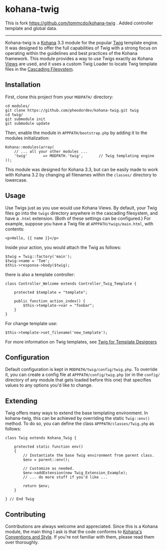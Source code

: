 kohana-twig
===========

This is fork https://github.com/tommcdo/kohana-twig .
Added controller template and global data.

---

Kohana-twig is a [Kohana][1] 3.3 module for the popular [Twig][2] template
engine. It was designed to offer the full capabilities of Twig with a strong
focus on operating within the guidelines and best practices of the Kohana
framework. This module provides a way to use Twigs exactly as Kohana [Views][3]
are used, and it uses a custom Twig Loader to locate Twig template files in the
[Cascading Filesystem][4].

Installation
------------

First, clone this project from your `MODPATH/` directory:

	cd modules/
	git clone https://github.com/pheodordev/kohana-twig.git twig
	cd twig/
	git submodule init
	git submodule update

Then, enable the module in `APPPATH/bootstrap.php` by adding it to the modules
initialization:

	Kohana::modules(array(
		// ... all your other modules ...
		'twig'       => MODPATH.'twig',       // Twig templating engine
	));

This module was designed for Kohana 3.3, but can be easily made to work with
Kohana 3.2 by changing all filenames within the `classes/` directory to
lowercase.

Usage
-----

Use Twigs just as you use would use Kohana Views. By default, your Twig files
go into the `twigs` directory anywhere in the cascading filesystem, and have
a `.html` extension. (Both of these settings can be configured.) For example,
suppose you have a Twig file at `APPPATH/twigs/main.html`, with contents:

	<p>Hello, {{ name }}</p>

Inside your action, you would attach the Twig as follows:

	$twig = Twig::factory('main');
	$twig->name = 'Tom';
	$this->response->body($twig);
	
	
there is also a template controller:

    class Controller_Welcome extends Controller_Twig_Template {

        protected $template = "template";
            
        public function action_index() {
            $this->template->var = "foobar";
        }
    }
        

For change template use: 
  
    $this->template->set_filename('new_template');


For more information on Twig templates, see [Twig for Template Designers][5]

Configuration
-------------

Default configuration is kept in `MODPATH/twig/config/twig.php`. To override
it, you can create a config file at `APPPATH/config/twig.php` (or in the
`config/` directory of any module that gets loaded before this one) that
specifies values to any options you'd like to change.

Extending
---------

Twig offers many ways to extend the base templating environment. In
kohana-twig, this can be achieved by overriding the static `Twig::env()`
method. To do so, you can define the class `APPPATH/classes/Twig.php` as
follows:

	class Twig extends Kohana_Twig {

		protected static function env()
		{
			// Instantiate the base Twig environment from parent class.
			$env = parent::env();

			// Customize as needed.
			$env->addExtension(new Twig_Extension_Example);
			// ... do more stuff if you'd like ...

			return $env;
		}

	} // End Twig

Contributing
------------

Contributions are always welcome and appreciated. Since this is a Kohana
module, the main thing I ask is that the code conforms to
[Kohana's Conventions and Style][6]. If you're not familiar with them,
please read them over thoroughly.

[1]: http://kohanaframework.org
[2]: http://twig.sensiolabs.org
[3]: http://kohanaframework.org/3.3/guide/kohana/mvc/views
[4]: http://kohanaframework.org/3.3/guide/kohana/files
[5]: http://twig.sensiolabs.org/doc/templates.html
[6]: http://kohanaframework.org/3.3/guide/kohana/conventions
